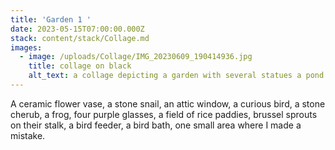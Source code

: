 ```yaml
---
title: 'Garden 1 '
date: 2023-05-15T07:00:00.000Z
stack: content/stack/Collage.md
images:
  - image: /uploads/Collage/IMG_20230609_190414936.jpg
    title: collage on black
    alt_text: a collage depicting a garden with several statues a pond and a picnic
---
```


A ceramic flower vase, a stone snail, an attic window, a curious bird, a stone cherub, a frog, four purple glasses, a field of rice paddies, brussel sprouts on their stalk, a bird feeder, a bird bath, one small area where I made a mistake. 
